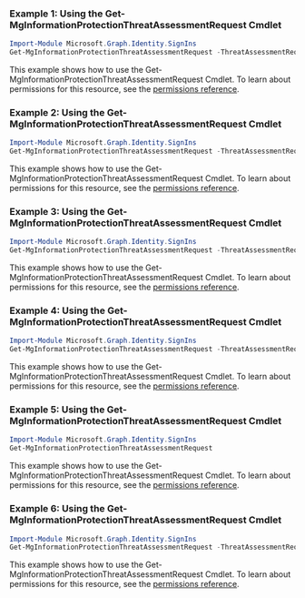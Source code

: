 ### Example 1: Using the Get-MgInformationProtectionThreatAssessmentRequest Cmdlet
```powershell
Import-Module Microsoft.Graph.Identity.SignIns
Get-MgInformationProtectionThreatAssessmentRequest -ThreatAssessmentRequestId $threatAssessmentRequestId
```
This example shows how to use the Get-MgInformationProtectionThreatAssessmentRequest Cmdlet.
To learn about permissions for this resource, see the [permissions reference](/graph/permissions-reference).
### Example 2: Using the Get-MgInformationProtectionThreatAssessmentRequest Cmdlet
```powershell
Import-Module Microsoft.Graph.Identity.SignIns
Get-MgInformationProtectionThreatAssessmentRequest -ThreatAssessmentRequestId $threatAssessmentRequestId
```
This example shows how to use the Get-MgInformationProtectionThreatAssessmentRequest Cmdlet.
To learn about permissions for this resource, see the [permissions reference](/graph/permissions-reference).
### Example 3: Using the Get-MgInformationProtectionThreatAssessmentRequest Cmdlet
```powershell
Import-Module Microsoft.Graph.Identity.SignIns
Get-MgInformationProtectionThreatAssessmentRequest -ThreatAssessmentRequestId $threatAssessmentRequestId
```
This example shows how to use the Get-MgInformationProtectionThreatAssessmentRequest Cmdlet.
To learn about permissions for this resource, see the [permissions reference](/graph/permissions-reference).
### Example 4: Using the Get-MgInformationProtectionThreatAssessmentRequest Cmdlet
```powershell
Import-Module Microsoft.Graph.Identity.SignIns
Get-MgInformationProtectionThreatAssessmentRequest -ThreatAssessmentRequestId $threatAssessmentRequestId -ExpandProperty "results" 
```
This example shows how to use the Get-MgInformationProtectionThreatAssessmentRequest Cmdlet.
To learn about permissions for this resource, see the [permissions reference](/graph/permissions-reference).
### Example 5: Using the Get-MgInformationProtectionThreatAssessmentRequest Cmdlet
```powershell
Import-Module Microsoft.Graph.Identity.SignIns
Get-MgInformationProtectionThreatAssessmentRequest
```
This example shows how to use the Get-MgInformationProtectionThreatAssessmentRequest Cmdlet.
To learn about permissions for this resource, see the [permissions reference](/graph/permissions-reference).
### Example 6: Using the Get-MgInformationProtectionThreatAssessmentRequest Cmdlet
```powershell
Import-Module Microsoft.Graph.Identity.SignIns
Get-MgInformationProtectionThreatAssessmentRequest -ThreatAssessmentRequestId $threatAssessmentRequestId
```
This example shows how to use the Get-MgInformationProtectionThreatAssessmentRequest Cmdlet.
To learn about permissions for this resource, see the [permissions reference](/graph/permissions-reference).
